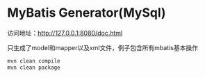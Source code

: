 # MyBatis Generator(MySql)

访问地址：http://127.0.0.1:8080/doc.html

只生成了model和mapper以及xml文件，例子包含所有mbatis基本操作

```bash
mvn clean compile
mvn clean package
```
